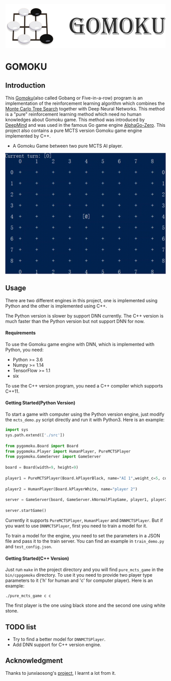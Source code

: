 ![](./images/Gomoku.PNG)
# GOMOKU #

## Introduction ##

This [Gomoku][gomoku_intro](also called Gobang or Five-in-a-row) program is an implementation of the reinforcement learning algorithm which combines the [Monte Carlo Tree Search][MCTS_wiki] together with Deep Neural Networks. This method is a "pure" reinforcement learning method which need no human knowledges about Gomoku game. This method was introduced by [DeepMind][deepmind] and was used in the famous Go game engine [AlphaGo-Zero][alphago_zero]. This project also contains a pure MCTS version Gomoku game engine implemented by C++.

* A Gomoku Game between two pure MCTS AI player.

![test](./images/pure_mcts_game.gif)

## Usage ##

There are two different engines in this project, one is implemented using Python and the other is implemented using C++. 

The Python version is slower by support DNN currently. The C++ version is much faster than the Python version but not support DNN for now.

#### Requirements ####

To use the Gomoku game engine with DNN, which is implemented with Python, you need:

* Python >= 3.6
* Numpy >= 1.14
* TensorFlow >= 1.1
* six

To use the C++ version program, you need a C++ compiler which supports C++11.

#### Getting Started(Python Version) ####

To start a game with computer using the Python version engine, just modify the `mcts_demo.py` script directly and run it with Python3. Here is an example:
```Python
import sys
sys.path.extend(['./src'])

from pygomoku.Board import Board
from pygomoku.Player import HumanPlayer, PureMCTSPlayer
from pygomoku.GameServer import GameServer

board = Board(width=9, height=9)

player1 = PureMCTSPlayer(Board.kPlayerBlack, name="AI 1",weight_c=5, compute_budget=20000)

player2 = HumanPlayer(Board.kPlayerWhite, name="player 2")

server = GameServer(board, GameServer.kNormalPlayGame, player1, player2)

server.startGame()
```

Currently it supports `PureMCTSPlayer`, `HumanPlayer` and `DNNMCTSPlayer`. But if you want to use `DNNMCTSPlayer`, first you need to train a model for it.

To train a model for the engine, you need to set the parameters in a JSON file and pass it to the train server. You can find an example in `train_demo.py` and `test_config.json`.

#### Getting Started(C++ Version) ####

Just run `make` in the project directory and you will find `pure_mcts_game` in the `bin/cppgomoku` directory. To use it you need to provide two player type parameters to it ('h' for human and 'c' for computer player). Here is an example:
```
./pure_mcts_game c c
```

The first player is the one using black stone and the second one using white stone.

## TODO list ##

* Try to find a better model for `DNNMCTSPlayer`.
* Add DNN support for C++ version engine.

## Acknowledgment ##

Thanks to junxiaosong's [project][other_proj], I learnt a lot from it.

<!-- outer links -->
[gomoku_intro]: https://en.wikipedia.org/wiki/Gomoku

[MCTS_wiki]: https://en.wikipedia.org/wiki/Monte_Carlo_tree_search

[deepmind]: https://deepmind.com/

[alphago_zero]: https://www.nature.com/articles/nature24270

[other_proj]: https://github.com/junxiaosong/AlphaZero_Gomoku
